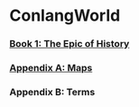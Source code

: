 # ConlangWorld
### [Book 1: The Epic of History](1.md)


### [Appendix A: Maps](A.md)
### Appendix B: Terms
